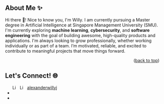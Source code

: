 <a id="readme-top"></a>


## About Me ✨
Hi there 👋! Nice to know you, I'm Willy. I am currently pursuing a Master degree in Artificial Intelligence at Singapore Management University (SMU). I'm currently exploring <b>machine learning</b>, <b>cybersecurity</b>, and <b>software engineering</b> with the goal of building awesome, high-quality products and applications. I'm always looking to grow professionally, whether working individually or as part of a team. I’m motivated, reliable, and excited to contribute to meaningful projects that move things forward.

<p align="right">(<a href="#readme-top">back to top</a>)</p>


## Let's Connect! 🌐
<ul>
  <li style = 'display:flex; flex: 1; align-items:center; gap: 8px'>
    <img src="https://cdn.jsdelivr.net/gh/devicons/devicon/icons/linkedin/linkedin-original.svg" alt="LinkedIn" width="16" height="16" />
    <img src="https://img.shields.io/badge/LinkedIn-Profile-blue?logo=linkedin&style=flat-square" alt="LinkedIn Badge" height="16" />
    <a href="https://www.linkedin.com/in/alexanderwillyj/" height="16">
      alexanderwillyj
    </a>
  </li>
  <li>
    
  </li>
  <li>
    
  </li>
</ul>


<!-- MARKDOWN LINKS & IMAGES -->
